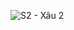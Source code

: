 ![S2 - Xâu 2](https://github.com/VanHoang110802/Competitive_Programming/assets/108053955/1670fa2c-fc82-4ca5-9428-cca3f31da69e)
